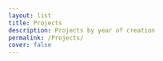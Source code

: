 ```yaml
---
layout: list
title: Projects
description: Projects by year of creation
permalink: /Projects/
cover: false
---
```

